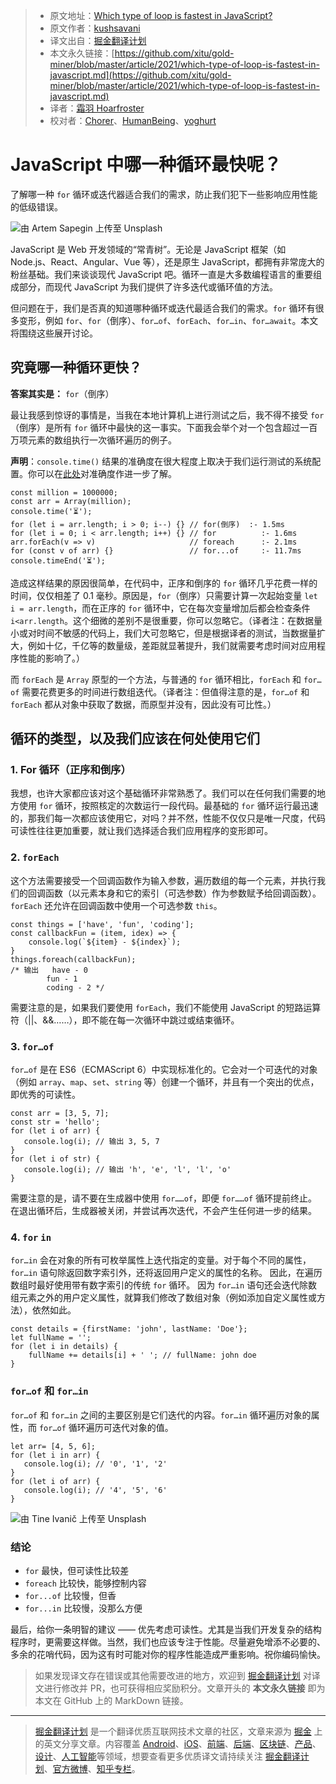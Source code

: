 > * 原文地址：[Which type of loop is fastest in JavaScript?](https://medium.com/javascript-in-plain-english/which-type-of-loop-is-fastest-in-javascript-ec834a0f21b9)
> * 原文作者：[kushsavani](https://kushsavani.medium.com/)
> * 译文出自：[掘金翻译计划](https://github.com/xitu/gold-miner)
> * 本文永久链接：[https://github.com/xitu/gold-miner/blob/master/article/2021/which-type-of-loop-is-fastest-in-javascript.md](https://github.com/xitu/gold-miner/blob/master/article/2021/which-type-of-loop-is-fastest-in-javascript.md)
> * 译者：[霜羽 Hoarfroster](https://github.com/PassionPenguin)
> * 校对者：[Chorer](https://github.com/Chorer)、[HumanBeing](https://github.com/HumanBeingXenon)、[yoghurt](https://juejin.cn/user/2840793777440296)

# JavaScript 中哪一种循环最快呢？

了解哪一种 `for` 循环或迭代器适合我们的需求，防止我们犯下一些影响应用性能的低级错误。

![由 [Artem Sapegin](https://unsplash.com/@sapegin?utm_source=medium&utm_medium=referral) 上传至 [Unsplash](https://unsplash.com/?utm_source=medium&utm_medium=referral)](https://miro.medium.com/max/10944/0*FjGuCxH-seN1PrRF)

JavaScript 是 Web 开发领域的“常青树”。无论是 JavaScript 框架（如 Node.js、React、Angular、Vue 等），还是原生 JavaScript，都拥有非常庞大的粉丝基础。我们来谈谈现代 JavaScript 吧。循环一直是大多数编程语言的重要组成部分，而现代 JavaScript 为我们提供了许多迭代或循环值的方法。

但问题在于，我们是否真的知道哪种循环或迭代最适合我们的需求。`for` 循环有很多变形，例如 `for`、`for`（倒序）、`for…of`、`forEach`、`for…in`、`for…await`。本文将围绕这些展开讨论。

## **究竟哪一种循环更快？**

**答案其实是：** `for`（倒序）

最让我感到惊讶的事情是，当我在本地计算机上进行测试之后，我不得不接受 `for`（倒序）是所有 `for` 循环中最快的这一事实。下面我会举个对一个包含超过一百万项元素的数组执行一次循环遍历的例子。

**声明**：`console.time()` 结果的准确度在很大程度上取决于我们运行测试的系统配置。你可以在[此处](https://johnresig.com/blog/accuracy-of-javascript-time/)对准确度作进一步了解。

```
const million = 1000000; 
const arr = Array(million);
console.time('⏳');
for (let i = arr.length; i > 0; i--) {} // for(倒序) 	:- 1.5ms
for (let i = 0; i < arr.length; i++) {} // for          :- 1.6ms
arr.forEach(v => v)                     // foreach      :- 2.1ms
for (const v of arr) {}                 // for...of     :- 11.7ms
console.timeEnd('⏳');
```

造成这样结果的原因很简单，在代码中，正序和倒序的 `for` 循环几乎花费一样的时间，仅仅相差了 0.1 毫秒。原因是，`for`（倒序）只需要计算一次起始变量 `let i = arr.length`，而在正序的 `for` 循环中，它在每次变量增加后都会检查条件 `i<arr.length`。这个细微的差别不是很重要，你可以忽略它。（译者注：在数据量小或对时间不敏感的代码上，我们大可忽略它，但是根据译者的测试，当数据量扩大，例如十亿，千亿等的数量级，差距就显著提升，我们就需要考虑时间对应用程序性能的影响了。）

而 `forEach` 是 `Array` 原型的一个方法，与普通的 `for` 循环相比，`forEach` 和 `for…of` 需要花费更多的时间进行数组迭代。（译者注：但值得注意的是，`for…of` 和 `forEach` 都从对象中获取了数据，而原型并没有，因此没有可比性。）

## **循环的类型，以及我们应该在何处使用它们**

### **1. For 循环（正序和倒序）**

我想，也许大家都应该对这个基础循环非常熟悉了。我们可以在任何我们需要的地方使用 `for` 循环，按照核定的次数运行一段代码。最基础的 `for` 循环运行最迅速的，那我们每一次都应该使用它，对吗？并不然，性能不仅仅只是唯一尺度，代码可读性往往更加重要，就让我们选择适合我们应用程序的变形即可。

### **2. `forEach`**

这个方法需要接受一个回调函数作为输入参数，遍历数组的每一个元素，并执行我们的回调函数（以元素本身和它的索引（可选参数）作为参数赋予给回调函数）。`forEach` 还允许在回调函数中使用一个可选参数 `this`。

```
const things = ['have', 'fun', 'coding'];
const callbackFun = (item, idex) => {
    console.log(`${item} - ${index}`);
}
things.foreach(callbackFun); 
/* 输出 	have - 0
      	fun - 1
      	coding - 2 */
```

需要注意的是，如果我们要使用 `forEach`，我们不能使用 JavaScript 的短路运算符（||、&&……），即不能在每一次循环中跳过或结束循环。

### **3. `for…of`**

`for…of` 是在 ES6（ECMAScript 6）中实现标准化的。它会对一个可迭代的对象（例如 `array`、`map`、`set`、`string` 等）创建一个循环，并且有一个突出的优点，即优秀的可读性。

```
const arr = [3, 5, 7];
const str = 'hello';
for (let i of arr) {
   console.log(i); // 输出 3, 5, 7
}
for (let i of str) {
   console.log(i); // 输出 'h', 'e', 'l', 'l', 'o'
}
```

需要注意的是，请不要在生成器中使用 `for……of`，即便 `for……of` 循环提前终止。在退出循环后，生成器被关闭，并尝试再次迭代，不会产生任何进一步的结果。

### **4. `for` `in`**

`for…in` 会在对象的所有可枚举属性上迭代指定的变量。对于每个不同的属性，`for…in` 语句除返回数字索引外，还将返回用户定义的属性的名称。
因此，在遍历数组时最好使用带有数字索引的传统 `for` 循环。 因为 `for…in` 语句还会迭代除数组元素之外的用户定义属性，就算我们修改了数组对象（例如添加自定义属性或方法），依然如此。

```
const details = {firstName: 'john', lastName: 'Doe'};
let fullName = '';
for (let i in details) {
    fullName += details[i] + ' '; // fullName: john doe
}
```

### `for…of` 和 `for…in`

`for…of` 和 `for…in` 之间的主要区别是它们迭代的内容。`for…in` 循环遍历对象的属性，而 `for…of` 循环遍历可迭代对象的值。

```
let arr= [4, 5, 6];
for (let i in arr) {
   console.log(i); // '0', '1', '2'
}
for (let i of arr) {
   console.log(i); // '4', '5', '6'
}
```

![由 [Tine Ivanič](https://unsplash.com/@tine999?utm_source=medium&utm_medium=referral) 上传至 [Unsplash](https://unsplash.com/?utm_source=medium&utm_medium=referral)](https://miro.medium.com/max/12000/0*E9FPH2LFeFnTGWF5)

### **结论**

- `for` 最快，但可读性比较差
- `foreach` 比较快，能够控制内容
- `for...of` 比较慢，但香
- `for...in` 比较慢，没那么方便

最后，给你一条明智的建议 —— 优先考虑可读性。尤其是当我们开发复杂的结构程序时，更需要这样做。当然，我们也应该专注于性能。尽量避免增添不必要的、多余的花哨代码，因为这有时可能对你的程序性能造成严重影响。祝你编码愉快。

> 如果发现译文存在错误或其他需要改进的地方，欢迎到 [掘金翻译计划](https://github.com/xitu/gold-miner) 对译文进行修改并 PR，也可获得相应奖励积分。文章开头的 **本文永久链接** 即为本文在 GitHub 上的 MarkDown 链接。
---
> [掘金翻译计划](https://github.com/xitu/gold-miner) 是一个翻译优质互联网技术文章的社区，文章来源为 [掘金](https://juejin.im) 上的英文分享文章。内容覆盖 [Android](https://github.com/xitu/gold-miner#android)、[iOS](https://github.com/xitu/gold-miner#ios)、[前端](https://github.com/xitu/gold-miner#前端)、[后端](https://github.com/xitu/gold-miner#后端)、[区块链](https://github.com/xitu/gold-miner#区块链)、[产品](https://github.com/xitu/gold-miner#产品)、[设计](https://github.com/xitu/gold-miner#设计)、[人工智能](https://github.com/xitu/gold-miner#人工智能)等领域，想要查看更多优质译文请持续关注 [掘金翻译计划](https://github.com/xitu/gold-miner)、[官方微博](http://weibo.com/juejinfanyi)、[知乎专栏](https://zhuanlan.zhihu.com/juejinfanyi)。
